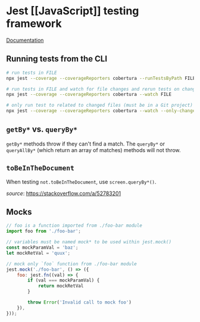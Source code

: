 # Jest [[JavaScript]] testing framework

[Documentation](https://jestjs.io/docs/getting-started)

## Running tests from the CLI

```bash
# run tests in FILE
npx jest --coverage --coverageReporters cobertura --runTestsByPath FILE

# run tests in FILE and watch for file changes and rerun tests on change
npx jest --coverage --coverageReporters cobertura --watch FILE

# only run test to related to changed files (must be in a Git project)
npx jest --coverage --coverageReporters cobertura --watch --only-changed # or -o
```

## `getBy*` vs. `queryBy*`

`getBy*` methods throw if they can't find a match. The `queryBy*` or `queryAllBy*` (which return an array of matches)
methods will not throw.

## `toBeInTheDocument`

When testing `not.toBeInTheDocument`, use `screen.queryBy*()`.

_source_: <https://stackoverflow.com/a/52783201>

## Mocks

```js
// foo is a function imported from ./foo-bar module
import foo from './foo-bar';

// variables must be named mock* to be used within jest.mock()
const mockParamVal = 'baz';
let mockRetVal = 'quux';

// mock only `foo` function from ./foo-bar module
jest.mock('./foo-bar', () => ({
    foo: jest.fn((val) => {
        if (val === mockParamVal) {
            return mockRetVal
        }

        throw Error('Invalid call to mock foo')
    }),
}));
```
